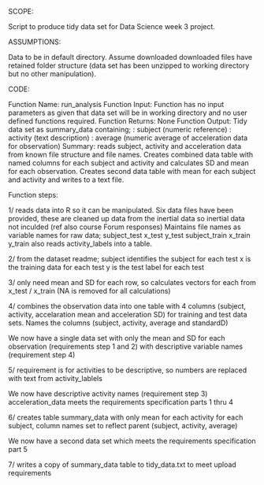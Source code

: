 SCOPE:

Script to produce tidy data set for Data Science week 3 project.

ASSUMPTIONS:

Data to be in default directory. Assume downloaded downloaded files have retained folder structure (data set has been unzipped to working directory but no other manipulation).

CODE:

Function Name: run_analysis
Function Input: Function has no input parameters as given that data set will be in working directory and no user defined functions required.
Function Returns: None
Function Output: Tidy data set as summary_data containing;
	: subject (numeric reference)
	: activity (text description)
	: average (numeric average of acceleration data for 				observation) 
Summary: reads subject, activity and acceleration data from known file structure and file names. Creates  combined data table with named columns for each subject and activity and calculates SD and mean for each observation.
Creates second data table with mean for each subject and activity and writes to a text file.

Function steps:

1/ reads data into R so it can be manipulated. Six data files have been provided, these are cleaned up data from the inertial data so inertial data not inculded (ref also course Forum responses)  Maintains file names as variable names for raw data;
	subject_test
	x_test
	y_test
	subject_train
	x_train
	y_train
also reads activity_labels into a table.

2/ from the dataset readme;
	subject identifies the subject for each test
	x is the training data for each test
	y is the test label for each test

3/ only need mean and SD for each row, so calculates vectors for each from x_test / x_train (NA is removed for all calculations)

4/ combines the observation data into one table with 4 columns (subject, activity, accelaration mean and acceleration SD) for training and test data sets. Names the columns (subject, activity, average and standardD)

We now have a single data set with only the mean and SD for each observation (requirements step 1 and 2) with descriptive variable names (requirement step 4)

5/ requirement is for activities to be descriptive, so numbers are replaced with text from activity_lablels

We now have descriptive activity names (requirement step 3) 
acceleration_data meets the requirements specification parts 1 thru 4

6/ creates table summary_data with only mean for each activity for each subject, column names set to reflect parent (subject, activity, average)

We now have a second data set which meets the requirements specification part 5

7/ writes a copy of summary_data table to tidy_data.txt to meet upload requirements